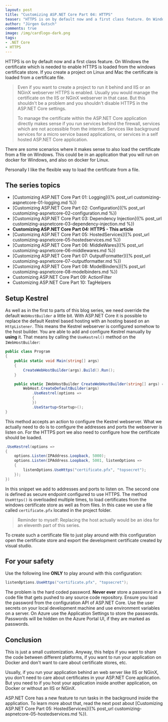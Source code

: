 ```yaml
---
layout: post
title: "Customizing ASP.​NET Core Part 04: HTTPS"
teaser: "HTTPS is on by default now and a first class feature. On Windows the certificate which is needed to enable HTTPS is loaded from the windows certificate store. If you create a project on Linux and Mac the certificate is loaded from a certificate file."
author: "Jürgen Gutsch"
comments: true
image: /img/cardlogo-dark.png
tags: 
- .NET Core
- HTTPS
---
```


HTTPS is on by default now and a first class feature. On Windows the certificate which is needed to enable HTTPS is loaded from the windows certificate store. If you create a project on Linux and Mac the certificate is loaded from a certificate file. 

> Even if you want to create a project to run it behind and IIS or an NGinX webserver HTTPS is enabled. Usually you would manage the certificate on the IIS or NGinX webserver in that case. But this shouldn't be a problem and you shouldn't disable HTTPS in the ASP.NET Core settings.
>
> To manage the certificate within the ASP.NET Core application directly makes sense if you run services behind the firewall, services which are not accessible from the internet. Services like background services for a micro service based applications, or services in a self hosted ASP.NET Core application.

There are some scenarios where it makes sense to also load the certificate from a file on Windows. This could be in an application that you will run on docker for Windows, and also on docker for Linux.

Personally I like the flexible way to load the certificate from a file.

## The series topics

- [Customizing ASP.NET Core Part 01: Logging]({% post_url customizing-aspnetcore-01-logging.md %})
- [Customizing ASP.NET Core Part 02: Configuration]({% post_url customizing-aspnetcore-02-configuration.md %})
- [Customizing ASP.NET Core Part 03: Dependency Injection]({% post_url customizing-aspnetcore-03-dependency-injection.md %})
- **Customizing ASP.NET Core Part 04: HTTPS - This article**
- [Customizing ASP.NET Core Part 05: HostedServices]({% post_url customizing-aspnetcore-05-hostedservices.md %})
- [Customizing ASP.NET Core Part 06: MiddleWares]({% post_url customizing-aspnetcore-06-middlewares.md %})
- [Customizing ASP.NET Core Part 07: OutputFormatter]({% post_url customizing-aspnetcore-07-outputformatter.md %})
- [Customizing ASP.NET Core Part 08: ModelBinders]({% post_url customizing-aspnetcore-08-modelbinders.md %})
- Customizing ASP.NET Core Part 09: ActionFilter
- Customizing ASP.NET Core Part 10: TagHelpers

## Setup Kestrel

As well as in the first to parts of this blog series, we need override the default `WebHostBuilder` a little bit. With ASP.NET Core it is possible to replace the default Kestrel based hosting with an hosting based on an `HttpListener`. This means the Kestrel webserver is configured somehow to the host builder. You are able to add and configure Kestrel manually by **using** it. That means by calling the `UseKestrel()` method on the `IWebHostBuilder`:

~~~ csharp
public class Program
{
	public static void Main(string[] args)
	{
		CreateWebHostBuilder(args).Build().Run();
	}

	public static IWebHostBuilder CreateWebHostBuilder(string[] args) =>
		WebHost.CreateDefaultBuilder(args)
			.UseKestrel(options => 
			{	
			})
			.UseStartup<Startup>();
}
~~~

This method accepts an action to configure the Kestrel webserver. What we actually need to do is to configure the addresses and ports the webserver is listen on. For the HTTPS port we also need to configure how the certificate should be loaded.

~~~ csharp
.UseKestrel(options => 
{
	options.Listen(IPAddress.Loopback, 5000);
	options.Listen(IPAddress.Loopback, 5001, listenOptions =>
	{
		listenOptions.UseHttps("certificate.pfx", "topsecret");
	});
})
~~~

In this snippet we add to addresses and ports to listen on. The second one is defined as secure endpoint configured to use HTTPS. The method `UseHttps()` is overloaded multiple times, to load certificates from the windows certificate store as well as from files. In this case we use a file called `certificate.pfx` located in the project folder.

> Reminder to myself: Replacing the host actually would be an idea for an eleventh part of this series.

To create such a certificate file to just play around with this configuration open the certificate store and export the development certificate created by visual studio.

## For your safety

Use the following line **ONLY** to play around with this configuration:

~~~ csharp
listenOptions.UseHttps("certificate.pfx", "topsecret");
~~~

The problem is the hard coded password. **Never ever** store a password in a code file that gets pushed to any source code repository. Ensure you load the password from the configuration API of ASP.NET Core. Use the user secrets on your local development machine and use environment variables on a server. On Azure use the Application Settings to store the passwords. Passwords will be hidden on the Azure Portal UI, if they are marked as passwords.

## Conclusion

This is just a small customization. Anyway, this helps if you want to share the code between different platforms, if you want to run your application on Docker and don't want to care about certificate stores, etc.

Usually, if you run your application behind an web server like IIS or NGinX, you don't need to care about certificates in your ASP.NET Core application. But you need to if you host your application inside another application, on Docker or without an IIS or NGinX.

ASP.NET Core has a new feature to run tasks in the background inside the application. To learn more about that, read the next post about [Customizing ASP.NET Core Part 05: HostedServices]({% post_url customizing-aspnetcore-05-hostedservices.md %}).
